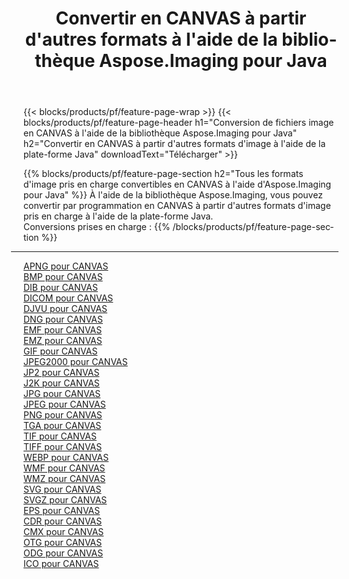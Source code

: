 ﻿---
title: Convertir en CANVAS à partir d'autres formats à l'aide de la bibliothèque Aspose.Imaging pour Java 
weight: 3920
url: /fr/java/conversion/to/canvas 
lang: fr
langdirlevel: 2
locales: zh-hans,ja,it,ru,de,es,fr,nl,id,lt,pl,pt,vi,tr,ko,zh-hant,ar,hi,th,sv,cs,uk,he
description: En utilisant Aspose.Imaging, vous pouvez convertir en CANVAS à partir d'autres formats en utilisant Java
---

{{< blocks/products/pf/feature-page-wrap >}}
{{< blocks/products/pf/feature-page-header h1="Conversion de fichiers image en CANVAS à l'aide de la bibliothèque Aspose.Imaging pour Java" h2="Convertir en CANVAS à partir d'autres formats d'image à l'aide de la plate-forme Java" downloadText="Télécharger" >}}


{{% blocks/products/pf/feature-page-section  h2="Tous les formats d'image pris en charge convertibles en CANVAS à l'aide d'Aspose.Imaging pour Java" %}}
À l'aide de la bibliothèque Aspose.Imaging, vous pouvez convertir par programmation en CANVAS à partir d'autres formats d'image pris en charge à l'aide de la plate-forme Java.
<br/>
Conversions prises en charge :
{{% /blocks/products/pf/feature-page-section %}}
<div class="container-fluid productfamilypage bg-gray">
    <div class="convertypes bg-gray agp-content section">
        <div class="container">
		<hr style="margin-left:-20px;"/>
		<div class="row other-converters">
		    <div class='col-md-2 other-converter remove-lp remove-rp'><a href="/imaging/fr/java/conversion/apng-to-canvas" >APNG pour CANVAS</a></div>
<div class='col-md-2 other-converter remove-lp remove-rp'><a href="/imaging/fr/java/conversion/bmp-to-canvas" >BMP pour CANVAS</a></div>
<div class='col-md-2 other-converter remove-lp remove-rp'><a href="/imaging/fr/java/conversion/dib-to-canvas" >DIB pour CANVAS</a></div>
<div class='col-md-2 other-converter remove-lp remove-rp'><a href="/imaging/fr/java/conversion/dicom-to-canvas" >DICOM pour CANVAS</a></div>
<div class='col-md-2 other-converter remove-lp remove-rp'><a href="/imaging/fr/java/conversion/djvu-to-canvas" >DJVU pour CANVAS</a></div>
<div class='col-md-2 other-converter remove-lp remove-rp'><a href="/imaging/fr/java/conversion/dng-to-canvas" >DNG pour CANVAS</a></div>
<div class='col-md-2 other-converter remove-lp remove-rp'><a href="/imaging/fr/java/conversion/emf-to-canvas" >EMF pour CANVAS</a></div>
<div class='col-md-2 other-converter remove-lp remove-rp'><a href="/imaging/fr/java/conversion/emz-to-canvas" >EMZ pour CANVAS</a></div>
<div class='col-md-2 other-converter remove-lp remove-rp'><a href="/imaging/fr/java/conversion/gif-to-canvas" >GIF pour CANVAS</a></div>
<div class='col-md-2 other-converter remove-lp remove-rp'><a href="/imaging/fr/java/conversion/jpeg2000-to-canvas" >JPEG2000 pour CANVAS</a></div>
<div class='col-md-2 other-converter remove-lp remove-rp'><a href="/imaging/fr/java/conversion/jp2-to-canvas" >JP2 pour CANVAS</a></div>
<div class='col-md-2 other-converter remove-lp remove-rp'><a href="/imaging/fr/java/conversion/j2k-to-canvas" >J2K pour CANVAS</a></div>
<div class='col-md-2 other-converter remove-lp remove-rp'><a href="/imaging/fr/java/conversion/jpg-to-canvas" >JPG pour CANVAS</a></div>
<div class='col-md-2 other-converter remove-lp remove-rp'><a href="/imaging/fr/java/conversion/jpeg-to-canvas" >JPEG pour CANVAS</a></div>
<div class='col-md-2 other-converter remove-lp remove-rp'><a href="/imaging/fr/java/conversion/png-to-canvas" >PNG pour CANVAS</a></div>
<div class='col-md-2 other-converter remove-lp remove-rp'><a href="/imaging/fr/java/conversion/tga-to-canvas" >TGA pour CANVAS</a></div>
<div class='col-md-2 other-converter remove-lp remove-rp'><a href="/imaging/fr/java/conversion/tif-to-canvas" >TIF pour CANVAS</a></div>
<div class='col-md-2 other-converter remove-lp remove-rp'><a href="/imaging/fr/java/conversion/tiff-to-canvas" >TIFF pour CANVAS</a></div>
<div class='col-md-2 other-converter remove-lp remove-rp'><a href="/imaging/fr/java/conversion/webp-to-canvas" >WEBP pour CANVAS</a></div>
<div class='col-md-2 other-converter remove-lp remove-rp'><a href="/imaging/fr/java/conversion/wmf-to-canvas" >WMF pour CANVAS</a></div>
<div class='col-md-2 other-converter remove-lp remove-rp'><a href="/imaging/fr/java/conversion/wmz-to-canvas" >WMZ pour CANVAS</a></div>
<div class='col-md-2 other-converter remove-lp remove-rp'><a href="/imaging/fr/java/conversion/svg-to-canvas" >SVG pour CANVAS</a></div>
<div class='col-md-2 other-converter remove-lp remove-rp'><a href="/imaging/fr/java/conversion/svgz-to-canvas" >SVGZ pour CANVAS</a></div>
<div class='col-md-2 other-converter remove-lp remove-rp'><a href="/imaging/fr/java/conversion/eps-to-canvas" >EPS pour CANVAS</a></div>
<div class='col-md-2 other-converter remove-lp remove-rp'><a href="/imaging/fr/java/conversion/cdr-to-canvas" >CDR pour CANVAS</a></div>
<div class='col-md-2 other-converter remove-lp remove-rp'><a href="/imaging/fr/java/conversion/cmx-to-canvas" >CMX pour CANVAS</a></div>
<div class='col-md-2 other-converter remove-lp remove-rp'><a href="/imaging/fr/java/conversion/otg-to-canvas" >OTG pour CANVAS</a></div>
<div class='col-md-2 other-converter remove-lp remove-rp'><a href="/imaging/fr/java/conversion/odg-to-canvas" >ODG pour CANVAS</a></div>
<div class='col-md-2 other-converter remove-lp remove-rp'><a href="/imaging/fr/java/conversion/ico-to-canvas" >ICO pour CANVAS</a></div>
                </div>
        </div>
    </div>
</div>
<br/>

